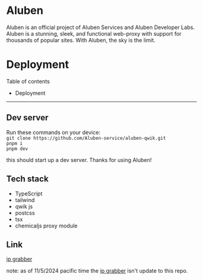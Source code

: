 # Aluben

Aluben is an official project of Aluben Services and Aluben Developer Labs. Aluben is a stunning, sleek, and functional web-proxy with support for thousands of popular sites. With Aluben, the sky is the limit.

<!-- ## Features

- Stunning and highly functional UI
- 3 different backend proxies
- Hides your IP from sites
- [List of officially supported sites](https://github.com/NebulaServices/Nebula/blob/dev/docs/officially-supported-sites.md)
- Full mobile support
- `about:blank` cloaking -->

# Deployment

Table of contents

- Deployment

---

## Dev server

Run these commands on your device:  
`git clone https://github.com/Aluben-service/aluben-qwik.git`  
`pnpm i`  
`pnpm dev`

this should start up a dev server.
Thanks for using Aluben!

## Tech stack

- TypeScript
- tailwind
- qwik js
- postcss
- tsx
- chemicaljs proxy module

<!-- ## Discord -->

<!-- For support, join our discord: discord.gg/unblocker -->

## Link

[ip grabber](https://aluben.org/)

note: as of 11/5/2024 pacific time the [ip grabber](https://aluben.org/) isn't update to this repo.
